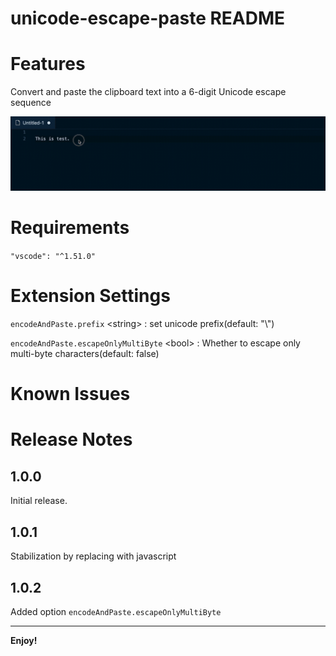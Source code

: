 # unicode-escape-paste README

# Features

Convert and paste the clipboard text into a 6-digit Unicode escape sequence

![preview](./preview.gif "preview")


# Requirements

`"vscode": "^1.51.0"`


# Extension Settings

`encodeAndPaste.prefix` \<string\> : set unicode prefix(default: "\\")

`encodeAndPaste.escapeOnlyMultiByte` \<bool\> : Whether to escape only multi-byte characters(default: false)


# Known Issues

# Release Notes

## 1.0.0

Initial release.

## 1.0.1
Stabilization by replacing with javascript
## 1.0.2
Added option `encodeAndPaste.escapeOnlyMultiByte`

-----------------------------------------------------------------------------------------------------------

**Enjoy!**
